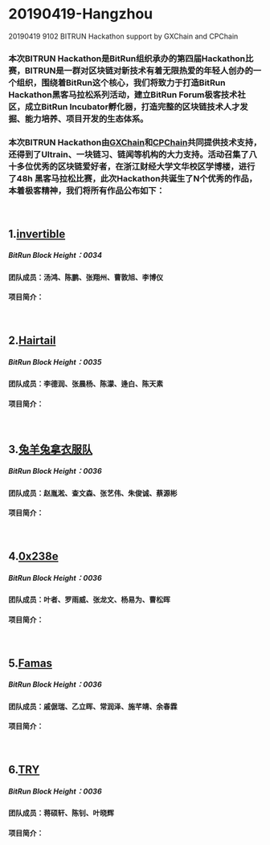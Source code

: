 # 20190419-Hangzhou
20190419  9102 BITRUN Hackathon support by GXChain and CPChain

### 本次BITRUN Hackathon是BitRun组织承办的第四届Hackathon比赛，BITRUN是一群对区块链对新技术有着无限热爱的年轻人创办的一个组织，围绕着BitRun这个核心，我们将致力于打造BitRun Hackathon黑客马拉松系列活动，建立BitRun Forum极客技术社区，成立BitRun Incubator孵化器，打造完整的区块链技术人才发掘、能力培养、项目开发的生态体系。
### 本次BITRUN Hackathon由[GXChain](https://www.gxb.io/)和[CPChain](https://www.cpchain.io/)共同提供技术支持，还得到了Ultrain、一块链习、链闻等机构的大力支持。活动召集了八十多位优秀的区块链爱好者，在浙江财经大学文华校区学博楼，进行了48h 黑客马拉松比赛，此次Hackathon共诞生了N个优秀的作品，本着极客精神，我们将所有作品公布如下：
<Br/>

## 1.[invertible](https://github.com/dremofly/bitrun9102_invertible) 
##### BitRun Block Height：0034
#### 团队成员：汤鸿、陈鹏、张翔州、曹敦旭、李博仪
#### 项目简介：
<Br/>

## 2.[Hairtail](https://github.com/Tundriolaxy/Hairtail) 
##### BitRun Block Height：0035
#### 团队成员：李德润、张晨杨、陈濛、逄白、陈天素
#### 项目简介：
<Br/>

## 3.[兔羊兔拿衣服队](https://github.com/too-yang/BitRun-AutoCorectorIDE) 
##### BitRun Block Height：0036
#### 团队成员：赵胤淞、查文森、张艺伟、朱俊诚、蔡源彬
#### 项目简介：
<Br/>

## 4.[0x238e](https://github.com/0x238e/Vchain) 
##### BitRun Block Height：0036
#### 团队成员：叶者、罗雨威、张龙文、杨易为、曹松晖
#### 项目简介：
<Br/>

## 5.[Famas](https://github.com/AndyQi777/Bitrun-Hackathon-Famas.git) 
##### BitRun Block Height：0036
#### 团队成员：戚倨瑞、乙立晖、常润泽、施芊靖、余春霖
#### 项目简介：
<Br/>

## 6.[TRY](https://github.com/jiangshuoxuan/jsx) 
##### BitRun Block Height：0036
#### 团队成员：蒋硕轩、陈钊、叶晓辉
#### 项目简介：
<Br/>
